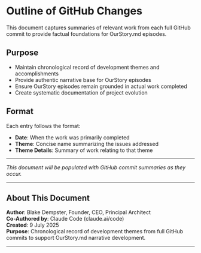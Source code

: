 # Outline of GitHub Changes

This document captures summaries of relevant work from each full GitHub commit to provide factual foundations for OurStory.md episodes.

## Purpose

- Maintain chronological record of development themes and accomplishments
- Provide authentic narrative base for OurStory episodes
- Ensure OurStory episodes remain grounded in actual work completed
- Create systematic documentation of project evolution

## Format

Each entry follows the format:
- **Date**: When the work was primarily completed
- **Theme**: Concise name summarizing the issues addressed
- **Theme Details**: Summary of work relating to that theme

---

*This document will be populated with GitHub commit summaries as they occur.*

---

## About This Document

**Author**: Blake Dempster, Founder, CEO, Principal Architect  
**Co-Authored by**: Claude Code (claude.ai/code)  
**Created**: 9 July 2025  
**Purpose**: Chronological record of development themes from full GitHub commits to support OurStory.md narrative development.

---